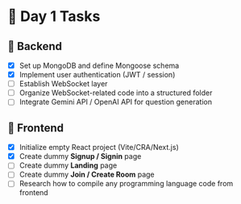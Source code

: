 # 🚀 Day 1 Tasks

## 🔧 Backend

- [x] Set up MongoDB and define Mongoose schema
- [x] Implement user authentication (JWT / session)
- [ ] Establish WebSocket layer
- [ ] Organize WebSocket-related code into a structured folder
- [ ] Integrate Gemini API / OpenAI API for question generation

## 🎨 Frontend

- [x] Initialize empty React project (Vite/CRA/Next.js)
- [x] Create dummy **Signup / Signin** page
- [ ] Create dummy **Landing** page
- [ ] Create dummy **Join / Create Room** page
- [ ] Research how to compile any programming language code from frontend 
